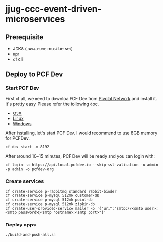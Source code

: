 # jjug-ccc-event-driven-microservices

## Prerequisite

* JDK8 (`JAVA_HOME` must be set)
* `npm`
* `cf` cli

## Deploy to PCF Dev

### Start PCF Dev

First of all, we need to downloa PCF Dev from [Pivotal Network](https://network.pivotal.io/products/pcfdev) and install it. It's pretty easy. Please refer the following doc.

* [OSX](https://docs.pivotal.io/pcf-dev/install-osx.html#install-pcf-dev)
* [Linux](https://docs.pivotal.io/pcf-dev/install-linux.html#install-pcf-dev)
* [Windows](https://docs.pivotal.io/pcf-dev/install-windows.html#install-pcf-dev)

After installing, let's start PCF Dev. I would recommend to use 8GB memory for PCFDev.

```
cf dev start -m 8192
```

After around 10~15 minutes, PCF Dev will be ready and you can login with:

```
cf login -a https://api.local.pcfdev.io --skip-ssl-validation -u admin -p admin -o pcfdev-org
```

### Create services

```
cf create-service p-rabbitmq standard rabbit-binder
cf create-service p-mysql 512mb customer-db
cf create-service p-mysql 512mb point-db
cf create-service p-mysql 512mb zipkin-db
cf create-user-provided-service mailer -p '{"uri":"smtp://<smtp user>:<smtp password>@<smtp hostname>:<smtp port>"}'
```

### Deploy apps

```
./build-and-push-all.sh 
```
